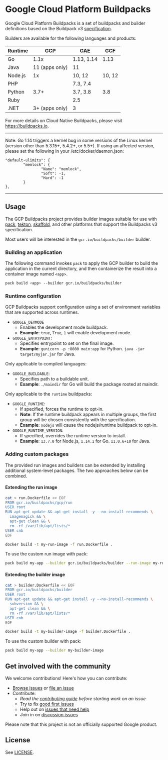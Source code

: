 # Google Cloud Platform Buildpacks

Google Cloud Platform Buildpacks is a set of buildpacks and builder definitions
based on the Buildpack v3 [specification](https://github.com/buildpacks/spec).

Builders are available for the following languages and products:

|Runtime|GCP           |GAE       |GCF   |
|-------|--------------|----------|------|
|Go     |1.1x          |1.13, 1.14|1.13  |
|Java   |11 (apps only)|11        |      |
|Node.js|1x            |10, 12    |10, 12|
|PHP    |              |7.3, 7.4  |      |
|Python |3.7+          |3.7, 3.8  |3.8   |
|Ruby   |              |2.5       |      |
|.NET   |3+ (apps only)|3         |      |


For more details on Cloud Native Buildpacks, please visit https://buildpacks.io.

----

Note: Go 1.14 triggers a kernel bug in some versions of the Linux kernel
(version other than 5.3.15+, 5.4.2+, or 5.5+). If using an affected version,
please set the following in your /etc/docker/daemon.json:

```
"default-ulimits": {
        "memlock": {
                "Name": "memlock",
                "Soft": -1,
                "Hard": -1
        }
},
```

----

## Usage

The GCP Buildpacks project provides builder images suitable for use
with
[pack](https://github.com/buildpacks/pack),
[tekton](https://github.com/tektoncd/catalog/tree/master/buildpacks),
[skaffold](https://github.com/GoogleContainerTools/skaffold/tree/master/examples/buildpacks),
and other platforms that support the Buildpacks v3 specification.

Most users will be
interested in the `gcr.io/buildpacks/builder` builder.

### Building an application

The following command invokes `pack` to apply the GCP builder to build
the application in the current directory, and then containerize the result
into a container image named `<app>`.

```bash
pack build <app> --builder gcr.io/buildpacks/builder
```

### Runtime configuration

GCP Buildpacks support configuration using a set of environment
variables that are supported across runtimes.

* `GOOGLE_DEVMODE`
  * Enables the development mode buildpack.
  * **Example**: `true`, `True`, `1` will enable development mode.
* `GOOGLE_ENTRYPOINT`:
  * Specifies entrypoint to set on the final image.
  * **Example**: `gunicorn -p :8080 main:app` for Python. `java -jar target/myjar.jar` for Java.

Only applicable to compiled languages:

* `GOOGLE_BUILDABLE`:
  * Specifies path to a buildable unit.
  * **Example**: `./maindir` for Go will build the package rooted at maindir.

Only applicable to the `runtime` buildpacks:

* `GOOGLE_RUNTIME`:
  * If specified, forces the runtime to opt-in.
  * **Note**: If the runtime buildpack appears in multiple groups, the first group
    will be chosen consistently with the specification.
  * **Example**: `nodejs` will cause the nodejs/runtime buildpack to opt-in.
* `GOOGLE_RUNTIME_VERSION`:
  * If specified, overrides the runtime version to install.
  * **Example**: `13.7.0` for Node.js, `1.14.1` for Go. `11.0.6+10` for Java.

### Adding custom packages

The provided run images and builders can be extended by installing additional
system-level packages. The two approaches below can be combined.

#### Extending the run image

```bash
cat > run.Dockerfile << EOF
FROM gcr.io/buildpacks/gcp/run
USER root
RUN apt-get update && apt-get install -y --no-install-recommends \
  imagemagick && \
  apt-get clean && \
  rm -rf /var/lib/apt/lists/*
USER cnb
EOF

docker build -t my-run-image -f run.Dockerfile .
```

To use the custom run image with pack:

```bash
pack build my-app --builder gcr.io/buildpacks/builder --run-image my-run-image
```

#### Extending the builder image

```bash
cat > builder.Dockerfile << EOF
FROM gcr.io/buildpacks/builder
USER root
RUN apt-get update && apt-get install -y --no-install-recommends \
  subversion && \
  apt-get clean && \
  rm -rf /var/lib/apt/lists/*
USER cnb
EOF

docker build -t my-builder-image -f builder.Dockerfile .
```

To use the custom builder with pack:

```bash
pack build my-app --builder my-builder-image
```


## Get involved with the community

We welcome contributions! Here's how you can contribute:

* [Browse issues](https://github.com/GoogleCloudPlatform/buildpacks/issues) or [file an issue](https://github.com/GoogleCloudPlatform/buildpacks/issues/new)
* Contribute:
  * *Read the [contributing guide](https://github.com/GoogleCloudPlatform/buildpacks/blob/master/CONTRIBUTING.md) before starting work on an issue*
  * Try to fix [good first issues](https://github.com/GoogleCloudPlatform/buildpacks/labels/good%20first%20issue)
  * Help out on [issues that need help](https://github.com/GoogleCloudPlatform/buildpacks/labels/help%20wanted)
  * Join in on [discussion issues](https://github.com/GoogleCloudPlatform/buildpacks/labels/discuss)
<!--  * Read the [style guide] -->

Please note that this project is not an officially supported Google product.

## License

See [LICENSE](LICENSE).


